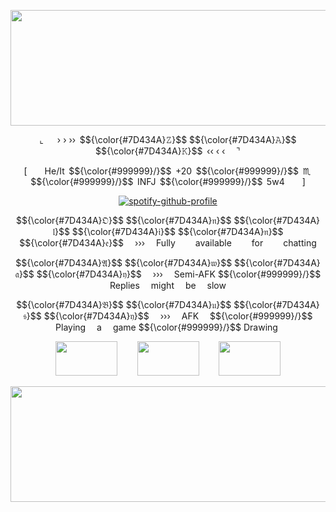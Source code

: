 
<p align="center"><img height="185" width="579" src="https://i.postimg.cc/yYsXQFGV/aaegzzrhzrhgegrzgh.png"/></p>
<p align="center">⌞   › › ››  $${\color{#7D434A}𝚉}$$ $${\color{#7D434A}𝙰}$$ $${\color{#7D434A}𝙺}$$   ‹‹ ‹ ‹  ⌝</p>

<p align="center">[  He/It  $${\color{#999999}/}$$  +20  $${\color{#999999}/}$$  ♏︎  $${\color{#999999}/}$$  INFJ  $${\color{#999999}/}$$  5w4  ]</p>

<p align="center">
  <a href="https://github.com/kittinan/spotify-github-profile">
    <img src="https://spotify-github-profile.kittinanx.com/api/view?uid=21sjb5sr5qmwew2d3uq4ijepa&cover_image=true&theme=novatorem&show_offline=false&background_color=121212&interchange=false&bar_color=7d434a&bar_color_cover=false" alt="spotify-github-profile">
  </a>
</p>

<p align="center">$${\color{#7D434A}𝔒}$$ $${\color{#7D434A}𝔫}$$ $${\color{#7D434A}𝔩}$$ $${\color{#7D434A}𝔦}$$ $${\color{#7D434A}𝔫}$$ $${\color{#7D434A}𝔢}$$  ›››  Fully   available   for   chatting</p>

<p align="center">$${\color{#7D434A}𝔄}$$ $${\color{#7D434A}𝔴}$$ $${\color{#7D434A}𝔞}$$ $${\color{#7D434A}𝔶}$$  ›››  Semi-AFK $${\color{#999999}/}$$ Replies  might  be  slow</p>

<p align="center">$${\color{#7D434A}𝔅}$$ $${\color{#7D434A}𝔲}$$ $${\color{#7D434A}𝔰}$$ $${\color{#7D434A}𝔶}$$  ›››  AFK  $${\color{#999999}/}$$ Playing  a  game $${\color{#999999}/}$$ Drawing 

<p align="center"><img height="55" width="99" src="https://i.postimg.cc/D4gfhz8W/MAD-GOD.png"/>    <img height="55" width="99" src="https://i.postimg.cc/pyYKrYjj/BLOODBNRE.png"/>    <img height="55" width="99" src="https://i.postimg.cc/BtGxJwjs/OUTLAST.png"/></p> 
  
<p align="center"><img height="185" width="579" src="https://i.postimg.cc/TPfRDLHf/ZRHZRHZRHZRH.png"/></p> 





